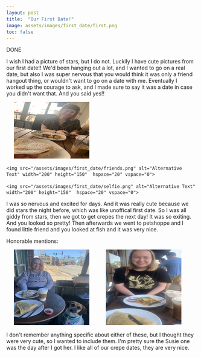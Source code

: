 ```yaml
---
layout: post
title:  "Our First Date!"
image: assets/images/first_date/first.png
toc: false
---
```

DONE 

I wish I had a picture of stars, but I do not. Luckily I have cute pictures from our first date!! We'd been hanging out a lot, and I wanted to go on a real date, but also I was super nervous that you would think it was only a friend hangout thing, or wouldn't want to go on a date with me. Eventually I worked up the courage to ask, and I made sure to say it was a date in case you didn't want that. And you said yes!!

<div class="row">
    <img src="/assets/images/first_date/first.png" alt="Alternative Text" width="200" height="150"  hspace="20" vspace="0">

    <img src="/assets/images/first_date/friends.png" alt="Alternative Text" width="200" height="150"  hspace="20" vspace="0">

    <img src="/assets/images/first_date/selfie.png" alt="Alternative Text" width="200" height="150"  hspace="20" vspace="0">
</div>

 I was so nervous and excited for days. And it was really cute because we did stars the night before, which was like unoffical first date. So I was all giddy from stars, then we got to get crepes the next day! It was so exiting. And you looked so pretty! Then afterwards we went to petshoppe and I found little friend and you looked at fish and it was very nice.
<br>

Honorable mentions: 
<div class="row">
 <img src="/assets/images/first_date/susie.png" alt="Alternative Text" width="200" height="200"  hspace="20" vspace="0">

 <img src="/assets/images/first_date/cutie.png" alt="Alternative Text" width="200" height="200"  hspace="20" vspace="0">
</div>

I don't remember anything specific about either of these, but I thought they were very cute, so I wanted to include them. I'm pretty sure the Susie one was the day after I got her. I like all of our crepe dates, they are very nice. 



